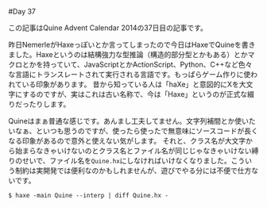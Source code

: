 #Day 37

この記事はQuine Advent Calendar 2014の37日目の記事です。

昨日NemerleがHaxeっぽいとか言ってしまったので今日はHaxeでQuineを書きました。Haxeというのは結構強力な型推論（構造的部分型とかもある）とかマクロとかを持っていて、JavaScriptとかActionScript、Python、C++など色々な言語にトランスレートされて実行される言語です。もっぱらゲーム作りに使われている印象があります。
昔から知っている人は「haXe」と意図的にXを大文字にするのですが、実はこれは古い名称で、今は「Haxe」というのが正式な綴りだったりします。

Quineはまぁ普通な感じです。あんまし工夫してません。文字列補間とか使いたいなぁ、といつも思うのですが、使ったら使ったで無意味にソースコードが長くなる印象があるので意外と使えない気がします。
それと、クラス名が大文字から始まらなきゃいけないのとクラス名とファイル名が同じじゃなきゃいけない縛りのせいで、ファイル名を`Quine.hx`にしなければいけなくなりました。こういう制約は実開発では便利なのかもしれませんが、遊びでやる分には不便で仕方ないです。

```console
$ haxe -main Quine --interp | diff Quine.hx -
```
